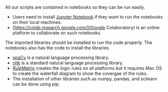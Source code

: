 All our scripts are contained in notebooks so they can be run easily.
 * Users need to install [Jupyter Notebook](https://jupyter.org/install) if they want to run the notebooks on their local machines.
 * [https://colab.research.google.com/](Google Colaboratory) is an online platform to collaborate on such notebooks.

The imported libraries should be installed to run the code properly. The notebooks also has the code to install the libraries.
 * [spaCy](https://spacy.io/) is a natural language processing library.
 * [nltk](https://www.nltk.org/) is a standard natural language processing library.
 * [RuleMatrix](https://github.com/rulematrix/rule-matrix-py.git) creates the logic rules on all platforms but it requires Mac OS to create the waterfall diagram to show the covergae of the rules.
 * The installation of other libraries such as numpy, pandas, and scilearn can be done using pip.
